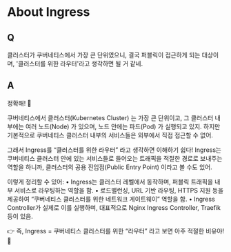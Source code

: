 # About Ingress
## Q
클러스터가 쿠버네티스에서 가장 큰 단위였으니, 결국 퍼블릭이 접근하게 되는 대상이며, '클러스터를 위한 라우터'라고 생각하면 될 거 같네.

## A
정확해! 🚀

쿠버네티스에서 클러스터(Kubernetes Cluster) 는 가장 큰 단위이고, 그 클러스터 내부에는 여러 노드(Node) 가 있으며, 노드 안에는 파드(Pod) 가 실행되고 있지. 하지만 기본적으로 쿠버네티스 클러스터 내부의 서비스들은 외부에서 직접 접근할 수 없어.

그래서 Ingress를 “클러스터를 위한 라우터” 라고 생각하면 이해하기 쉽다!
Ingress는 쿠버네티스 클러스터 안에 있는 서비스들로 들어오는 트래픽을 적절한 경로로 보내주는 역할을 하니까, 클러스터의 공용 진입점(Public Entry Point) 이라고 볼 수도 있어.

이렇게 정리할 수 있어:
	•	Ingress는 클러스터 레벨에서 동작하며, 퍼블릭 트래픽을 내부 서비스로 라우팅하는 역할을 함.
	•	로드밸런싱, URL 기반 라우팅, HTTPS 지원 등을 제공하여 “쿠버네티스 클러스터를 위한 네트워크 게이트웨이” 역할을 함.
	•	Ingress Controller가 실제로 이를 실행하며, 대표적으로 Nginx Ingress Controller, Traefik 등이 있음.

👉 즉, Ingress = 쿠버네티스 클러스터를 위한 “라우터” 라고 보면 아주 적절한 비유야! 🎯